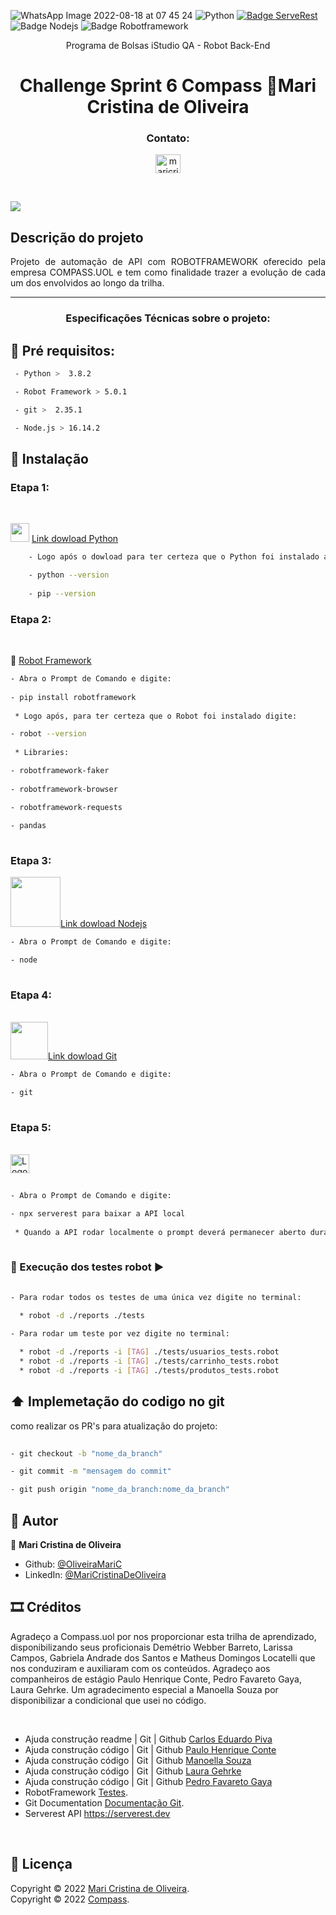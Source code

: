 ![WhatsApp Image 2022-08-18 at 07 45 24](https://user-images.githubusercontent.com/109982238/185379325-04fa7f29-f0ea-4146-a565-a7edf5680267.jpeg)
![Python](https://img.shields.io/pypi/pyversions/p) [![Badge ServeRest](https://img.shields.io/badge/API-ServeRest-brightgreen)](https://github.com/ServeRest/ServeRest/)   ![Badge Nodejs](https://img.shields.io/badge/Nodejs-%2016.17.0.-brightgreen) ![Badge Robotframework](https://img.shields.io/badge/RobotFramework-%205.0.1-brightgreen)
               


<p align="center">
    <p align="center">Programa de Bolsas iStudio QA - Robot Back-End <p>
     
<h1 align="center">Challenge Sprint 6 Compass 🙋Mari Cristina de Oliveira</h1>
</p>
<h3 align="center">Contato:</h3>
<p align="center">
<a href=https://www.linkedin.com/in/maricristinadeoliveira" target="blank"><img align="center" src="https://raw.githubusercontent.com/rahuldkjain/github-profile-readme-generator/master/src/images/icons/Social/linked-in-alt.svg" alt="maricristinadeoliveira" height="30" width="40" /></a>
</p>
<br>

![](https://i.imgur.com/waxVImv.png)

## Descrição do projeto 

<p align="justify">
 Projeto de automação de API com ROBOTFRAMEWORK oferecido pela empresa COMPASS.UOL e tem como finalidade trazer a evolução de cada um dos envolvidos ao longo da trilha.

***
<h3 align="center">Especificações Técnicas sobre o projeto:</h3>

## 📃​ Pré requisitos:


````sh
 - Python >  3.8.2

 - Robot Framework > 5.0.1

 - git >  2.35.1

 - Node.js > 16.14.2
````

## 📁​ Instalação 


### Etapa 1: 
<br/>

<img src="https://cdn.jsdelivr.net/gh/devicons/devicon/icons/python/python-original.svg" height = "30" width = "30" /> [Link dowload Python]( https://www.python.org/downloads/)
                                                                                                   

````sh
    - Logo após o dowload para ter certeza que o Python foi instalado abra o Prompt de Comando e digite:

    - python --version
   
    - pip --version
````


### Etapa 2: 
<br/>

🤖 [Robot Framework](https://robotframework.org/)
<br/>
                                                                                                                   
````sh
- Abra o Prompt de Comando e digite:
   
- pip install robotframework
 
 * Logo após, para ter certeza que o Robot foi instalado digite:

- robot --version
 
 * Libraries:

- robotframework-faker 
 
- robotframework-browser 

- robotframework-requests 
 
- pandas 
                                                                                                                   
````

### Etapa 3:
<img src="https://cdn.jsdelivr.net/gh/devicons/devicon/icons/nodejs/nodejs-plain-wordmark.svg" height = "80" width = "80"/>[Link dowload Nodejs](https://nodejs.org/en/download/)

````sh
- Abra o Prompt de Comando e digite:

- node
                                                                                                                         
````         

### Etapa 4:
<br/><img src="https://cdn.jsdelivr.net/gh/devicons/devicon/icons/git/git-plain-wordmark.svg" height = "60" width = "60"/>[Link dowload Git](https://git-scm.com/download/win)

````sh
- Abra o Prompt de Comando e digite:

- git
                                                                                                                   
```` 
                                                                                                                   
 ### Etapa 5:
<br/>
<img alt="Logo do ServeRest" src="https://user-images.githubusercontent.com/29241659/115161869-6a017e80-a076-11eb-9bbe-c391eff410db.png" height = "30"/>  
               
 ````sh
                                                                                                                                                     
- Abra o Prompt de Comando e digite:

- npx serverest para baixar a API local
                                                                                                                                                     
  * Quando a API rodar localmente o prompt deverá permanecer aberto durante todo o processo de testes e possíveis alterações.
                                                                                                                                                     
````
                                                                                                                                                     
### 🤖​ Execução dos testes robot ▶️ 

```sh
                                                                                                                                                     
- Para rodar todos os testes de uma única vez digite no terminal:
  
  * robot -d ./reports ./tests 

- Para rodar um teste por vez digite no terminal:

  * robot -d ./reports -i [TAG] ./tests/usuarios_tests.robot
  * robot -d ./reports -i [TAG] ./tests/carrinho_tests.robot                                                                                                             * robot -d ./reports -i [TAG] ./tests/login_tests.robot
  * robot -d ./reports -i [TAG] ./tests/produtos_tests.robot                                                                                                                 
```
                                                                                                                                                     
## ​⬆️​ Implemetação do codigo no git 

como realizar os PR's para atualização do projeto:

```sh
                                                                                                                                                     
- git checkout -b "nome_da_branch"

- git commit -m "mensagem do commit"

- git push origin "nome_da_branch:nome_da_branch"

```
                                                 
## 🙋 Autor 

🙋 **Mari Cristina de Oliveira**

* Github: [@OliveiraMariC](https://github.com/OliveiraMariC)
* LinkedIn: [@MariCristinaDeOliveira](https://www.linkedin.com/in//maricristinadeoliveira/)



## 🎞️​ Créditos

<p>Agradeço a Compass.uol por nos proporcionar esta trilha de aprendizado, disponibilizando seus proficionais Demétrio Webber Barreto, Larissa Campos, Gabriela Andrade dos Santos e Matheus Domingos Locatelli que nos conduziram e auxiliaram com os conteúdos. Agradeço aos companheiros de estágio Paulo Henrique Conte, Pedro Favareto Gaya, Laura Gehrke. Um agradecimento especial a Manoella 
Souza por disponibilizar a condicional que usei no código.<p/> <br/>

* Ajuda construção readme | Git | Github [Carlos Eduardo Piva](https://github.com/PivaCarlos)
* Ajuda construção código | Git | Github [Paulo Henrique Conte](https://github.com/phconte)
* Ajuda construção código | Git | Github [Manoella Souza](https://github.com/manoellasouza)
* Ajuda construção código | Git | Github [Laura Gehrke](https://github.com/lauraghrk)
* Ajuda construção código | Git | Github [Pedro Favareto Gaya](https://github.com/PFrek)
* RobotFramework [Testes](http://robotframework.org/).<br />
* Git Documentation [Documentação Git](https://git-scm.com/doc).<br />
* Serverest API  https://serverest.dev
<br />

## 📝 Licença

Copyright © 2022 [Mari Cristina de Oliveira](https://github.com/OliveiraMariC).<br />
Copyright © 2022 [Compass](https://compass.uol/).<br />



